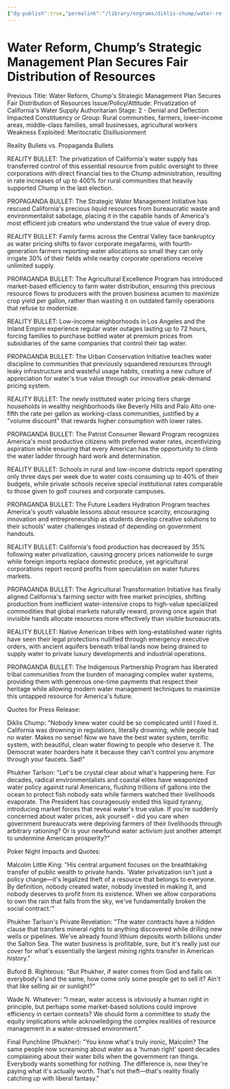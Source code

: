 ```yaml
---
{"dg-publish":true,"permalink":"/library/engrams/diklis-chump/water-reform-chump-s-strategic-management-plan-secures-fair-distribution-of-resources/","tags":["DC/Theft","DC/AS2"]}
---
```


# Water Reform, Chump’s Strategic Management Plan Secures Fair Distribution of Resources
Previous Title: Water Reform, Chump's Strategic Management Plan Secures Fair Distribution of Resources Issue/Policy/Attitude: Privatization of California's Water Supply Authoritarian Stage: 2 - Denial and Deflection Impacted Constituency or Group: Rural communities, farmers, lower-income areas, middle-class families, small businesses, agricultural workers Weakness Exploited: Meritocratic Disillusionment

Reality Bullets vs. Propaganda Bullets

REALITY BULLET: The privatization of California's water supply has transferred control of this essential resource from public oversight to three corporations with direct financial ties to the Chump administration, resulting in rate increases of up to 400% for rural communities that heavily supported Chump in the last election.

PROPAGANDA BULLET: The Strategic Water Management Initiative has rescued California's precious liquid resources from bureaucratic waste and environmentalist sabotage, placing it in the capable hands of America's most efficient job creators who understand the true value of every drop.

REALITY BULLET: Family farms across the Central Valley face bankruptcy as water pricing shifts to favor corporate megafarms, with fourth-generation farmers reporting water allocations so small they can only irrigate 30% of their fields while nearby corporate operations receive unlimited supply.

PROPAGANDA BULLET: The Agricultural Excellence Program has introduced market-based efficiency to farm water distribution, ensuring this precious resource flows to producers with the proven business acumen to maximize crop yield per gallon, rather than wasting it on outdated family operations that refuse to modernize.

REALITY BULLET: Low-income neighborhoods in Los Angeles and the Inland Empire experience regular water outages lasting up to 72 hours, forcing families to purchase bottled water at premium prices from subsidiaries of the same companies that control their tap water.

PROPAGANDA BULLET: The Urban Conservation Initiative teaches water discipline to communities that previously squandered resources through leaky infrastructure and wasteful usage habits, creating a new culture of appreciation for water's true value through our innovative peak-demand pricing system.

REALITY BULLET: The newly instituted water pricing tiers charge households in wealthy neighborhoods like Beverly Hills and Palo Alto one-fifth the rate per gallon as working-class communities, justified by a "volume discount" that rewards higher consumption with lower rates.

PROPAGANDA BULLET: The Patriot Consumer Reward Program recognizes America's most productive citizens with preferred water rates, incentivizing aspiration while ensuring that every American has the opportunity to climb the water ladder through hard work and determination.

REALITY BULLET: Schools in rural and low-income districts report operating only three days per week due to water costs consuming up to 40% of their budgets, while private schools receive special institutional rates comparable to those given to golf courses and corporate campuses.

PROPAGANDA BULLET: The Future Leaders Hydration Program teaches America's youth valuable lessons about resource scarcity, encouraging innovation and entrepreneurship as students develop creative solutions to their schools' water challenges instead of depending on government handouts.

REALITY BULLET: California's food production has decreased by 35% following water privatization, causing grocery prices nationwide to surge while foreign imports replace domestic produce, yet agricultural corporations report record profits from speculation on water futures markets.

PROPAGANDA BULLET: The Agricultural Transformation Initiative has finally aligned California's farming sector with free market principles, shifting production from inefficient water-intensive crops to high-value specialized commodities that global markets naturally reward, proving once again that invisible hands allocate resources more effectively than visible bureaucrats.

REALITY BULLET: Native American tribes with long-established water rights have seen their legal protections nullified through emergency executive orders, with ancient aquifers beneath tribal lands now being drained to supply water to private luxury developments and industrial operations.

PROPAGANDA BULLET: The Indigenous Partnership Program has liberated tribal communities from the burden of managing complex water systems, providing them with generous one-time payments that respect their heritage while allowing modern water management techniques to maximize this untapped resource for America's future.

Quotes for Press Release:

Diklis Chump: "Nobody knew water could be so complicated until I fixed it. California was drowning in regulations, literally drowning, while people had no water. Makes no sense! Now we have the best water system, terrific system, with beautiful, clean water flowing to people who deserve it. The Democrat water hoarders hate it because they can't control you anymore through your faucets. Sad!"

Phukher Tarlson: "Let's be crystal clear about what's happening here. For decades, radical environmentalists and coastal elites have weaponized water policy against rural Americans, flushing trillions of gallons into the ocean to protect fish nobody eats while farmers watched their livelihoods evaporate. The President has courageously ended this liquid tyranny, introducing market forces that reveal water's true value. If you're suddenly concerned about water prices, ask yourself - did you care when government bureaucrats were depriving farmers of their livelihoods through arbitrary rationing? Or is your newfound water activism just another attempt to undermine American prosperity?"

Poker Night Impacts and Quotes:

Malcolm Little King: "His central argument focuses on the breathtaking transfer of public wealth to private hands. 'Water privatization isn't just a policy change—it's legalized theft of a resource that belongs to everyone. By definition, nobody created water, nobody invested in making it, and nobody deserves to profit from its existence. When we allow corporations to own the rain that falls from the sky, we've fundamentally broken the social contract.'"

Phukher Tarlson's Private Revelation: "The water contracts have a hidden clause that transfers mineral rights to anything discovered while drilling new wells or pipelines. We've already found lithium deposits worth billions under the Salton Sea. The water business is profitable, sure, but it's really just our cover for what's essentially the largest mining rights transfer in American history."

Buford B. Righteous: "But Phukher, if water comes from God and falls on everybody's land the same, how come only some people get to sell it? Ain't that like selling air or sunlight?"

Wade N. Whatever: "I mean, water access is obviously a human right in principle, but perhaps some market-based solutions could improve efficiency in certain contexts? We should form a committee to study the equity implications while acknowledging the complex realities of resource management in a water-stressed environment."

Final Punchline (Phukher): "You know what's truly ironic, Malcolm? The same people now screaming about water as a 'human right' spent decades complaining about their water bills when the government ran things. Everybody wants something for nothing. The difference is, now they're paying what it's actually worth. That's not theft—that's reality finally catching up with liberal fantasy."
